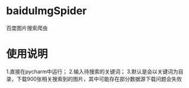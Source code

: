 # baiduImgSpider
百度图片搜索爬虫

# 使用说明
1.直接在pycharm中运行；
2.输入待搜索的关键词；
3.默认是会以关键词为目录，下载900张相关搜索到的图片，其中可能存在部分数据源下载问题会失败
